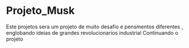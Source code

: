 # Projeto_Musk
Este projetos sera um projeto de muito desafio e pensmentos diferentes , englobando ideias de grandes revolucionarios industrial
Continuando o projeto
